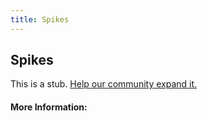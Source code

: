 ```yaml
---
title: Spikes
---
```


## Spikes

This is a stub. [Help our community expand it.](https://github.com/freeCodeCamp/guide-articles/tree/master/articles/Agile/Spikes/index.md)

<!-- The article goes here, in GitHub-flavored Markdown. Feel free to add YouTube videos, images, and CodePen/JSBin embeds  -->

#### More Information:
<!-- Please add any articles you think might be helpful to read before writing the article -->



